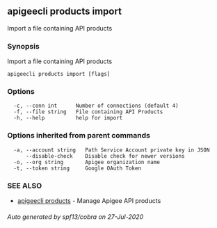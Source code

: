 ## apigeecli products import

Import a file containing API products

### Synopsis

Import a file containing API products

```
apigeecli products import [flags]
```

### Options

```
  -c, --conn int      Number of connections (default 4)
  -f, --file string   File containing API Products
  -h, --help          help for import
```

### Options inherited from parent commands

```
  -a, --account string   Path Service Account private key in JSON
      --disable-check    Disable check for newer versions
  -o, --org string       Apigee organization name
  -t, --token string     Google OAuth Token
```

### SEE ALSO

* [apigeecli products](apigeecli_products.md)	 - Manage Apigee API products

###### Auto generated by spf13/cobra on 27-Jul-2020

